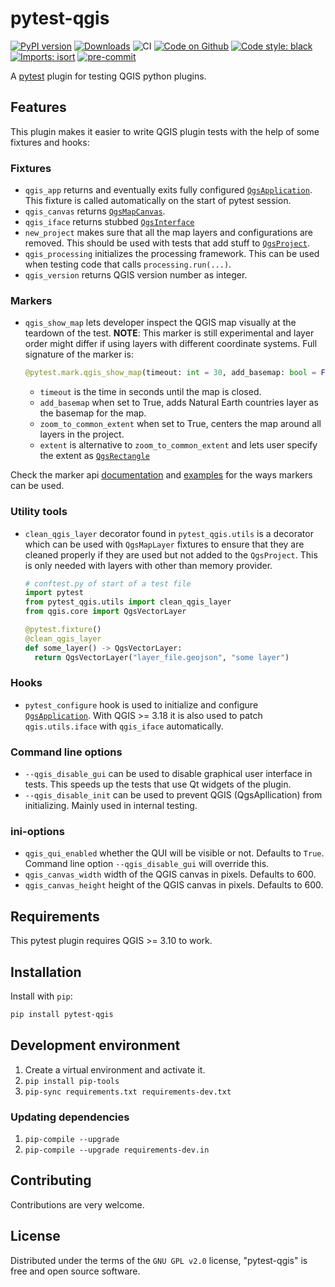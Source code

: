 # pytest-qgis

[![PyPI version](https://badge.fury.io/py/pytest-qgis.svg)](https://badge.fury.io/py/pytest-qgis)
[![Downloads](https://img.shields.io/pypi/dm/pytest-qgis.svg)](https://pypistats.org/packages/pytest-qgis)
![CI](https://github.com/GispoCoding/pytest-qgis/workflows/CI/badge.svg)
[![Code on Github](https://img.shields.io/badge/Code-GitHub-brightgreen)](https://github.com/GispoCoding/pytest-qgis)
[![Code style: black](https://img.shields.io/badge/code%20style-black-000000.svg)](https://github.com/psf/black)
[![Imports: isort](https://img.shields.io/badge/%20imports-isort-%231674b1?style=flat&labelColor=ef8336)](https://pycqa.github.io/isort/)
[![pre-commit](https://img.shields.io/badge/pre--commit-enabled-brightgreen?logo=pre-commit&logoColor=white)](https://github.com/pre-commit/pre-commit)

A [pytest](https://docs.pytest.org) plugin for testing QGIS python plugins.

## Features

This plugin makes it easier to write QGIS plugin tests with the help of some fixtures and hooks:

### Fixtures

* `qgis_app` returns and eventually exits fully
  configured [`QgsApplication`](https://qgis.org/pyqgis/master/core/QgsApplication.html). This fixture is called
  automatically on the start of pytest session.
* `qgis_canvas` returns [`QgsMapCanvas`](https://qgis.org/pyqgis/master/gui/QgsMapCanvas.html).
* `qgis_iface` returns stubbed [`QgsInterface`](https://qgis.org/pyqgis/master/gui/QgisInterface.html)
* `new_project` makes sure that all the map layers and configurations are removed. This should be used with tests that
  add stuff to [`QgsProject`](https://qgis.org/pyqgis/master/core/QgsProject.html).
* `qgis_processing` initializes the processing framework. This can be used when testing code that
  calls `processing.run(...)`.
* `qgis_version` returns QGIS version number as integer.

### Markers

* `qgis_show_map` lets developer inspect the QGIS map visually at the teardown of the test.  **NOTE**: This marker is
  still experimental and layer order might differ if using layers with different coordinate systems. Full signature of
  the marker is:
  ```python
  @pytest.mark.qgis_show_map(timeout: int = 30, add_basemap: bool = False, zoom_to_common_extent: bool = True, extent: QgsRectangle = None)
  ```
    * `timeout` is the time in seconds until the map is closed.
    * `add_basemap` when set to True, adds Natural Earth countries layer as the basemap for the map.
    * `zoom_to_common_extent` when set to True, centers the map around all layers in the project.
    * `extent` is alternative to `zoom_to_common_extent` and lets user specify the extent
      as [`QgsRectangle`](https://qgis.org/pyqgis/master/core/QgsRectangle.html)

Check the marker api [documentation](https://docs.pytest.org/en/latest/mark.html)
and [examples](https://docs.pytest.org/en/latest/example/markers.html#marking-whole-classes-or-modules) for the ways
markers can be used.

### Utility tools

* `clean_qgis_layer` decorator found in `pytest_qgis.utils` is a decorator which can be used with `QgsMapLayer` fixtures to ensure that they are cleaned properly if they are used but not added to the `QgsProject`. This is only needed with layers with other than memory provider.
   ```python
   # conftest.py of start of a test file
   import pytest
   from pytest_qgis.utils import clean_qgis_layer
   from qgis.core import QgsVectorLayer

   @pytest.fixture()
   @clean_qgis_layer
   def some_layer() -> QgsVectorLayer:
     return QgsVectorLayer("layer_file.geojson", "some layer")

   ```


### Hooks

* `pytest_configure` hook is used to initialize and
  configure [`QgsApplication`](https://qgis.org/pyqgis/master/core/QgsApplication.html). With QGIS >= 3.18 it is also
  used to patch `qgis.utils.iface` with `qgis_iface` automatically.

### Command line options

* `--qgis_disable_gui` can be used to disable graphical user interface in tests. This speeds up the tests that use Qt
  widgets of the plugin.
* `--qgis_disable_init` can be used to prevent QGIS (QgsApllication) from initializing. Mainly used in internal testing.

### ini-options

* `qgis_qui_enabled` whether the QUI will be visible or not. Defaults to `True`. Command line
  option `--qgis_disable_gui` will override this.
* `qgis_canvas_width` width of the QGIS canvas in pixels. Defaults to 600.
* `qgis_canvas_height` height of the QGIS canvas in pixels. Defaults to 600.

## Requirements

This pytest plugin requires QGIS >= 3.10 to work.

## Installation

Install with `pip`:

```bash
pip install pytest-qgis
```

## Development environment

1. Create a virtual environment and activate it.
2. `pip install pip-tools`
3. `pip-sync requirements.txt requirements-dev.txt`

### Updating dependencies

1. `pip-compile --upgrade`
2. `pip-compile --upgrade requirements-dev.in`

## Contributing

Contributions are very welcome.

## License

Distributed under the terms of the `GNU GPL v2.0` license, "pytest-qgis" is free and open source software.
